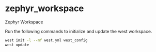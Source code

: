 # zephyr_workspace
Zephyr Workspace

Run the following commands to initialize and update the west workspace.

```bash
west init -l --mf west.yml west_config
west update
```
